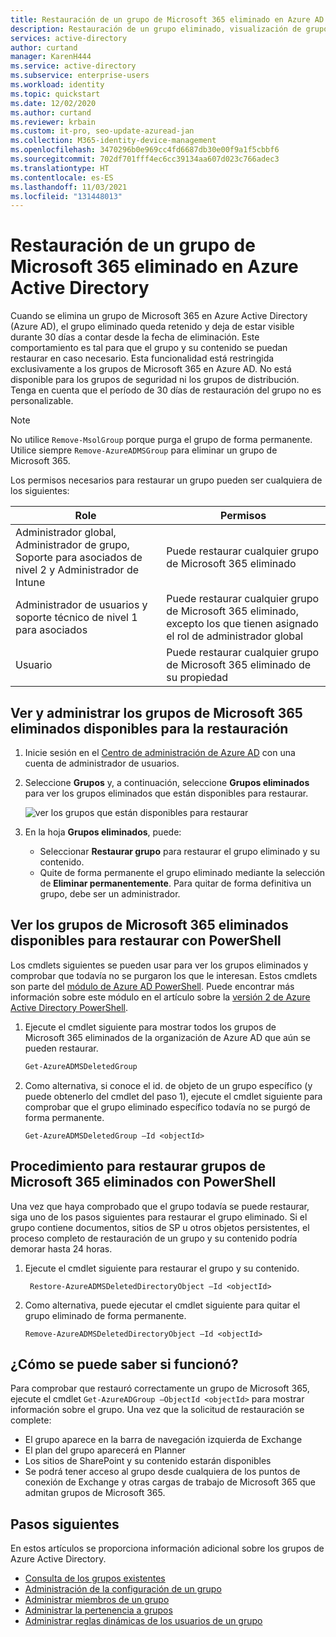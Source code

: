 ```yaml
---
title: Restauración de un grupo de Microsoft 365 eliminado en Azure AD | Microsoft Docs
description: Restauración de un grupo eliminado, visualización de grupos restaurables y eliminación permanente de un grupo en Azure Active Directory
services: active-directory
author: curtand
manager: KarenH444
ms.service: active-directory
ms.subservice: enterprise-users
ms.workload: identity
ms.topic: quickstart
ms.date: 12/02/2020
ms.author: curtand
ms.reviewer: krbain
ms.custom: it-pro, seo-update-azuread-jan
ms.collection: M365-identity-device-management
ms.openlocfilehash: 3470296b0e969cc4fd6687db30e00f9a1f5cbbf6
ms.sourcegitcommit: 702df701fff4ec6cc39134aa607d023c766adec3
ms.translationtype: HT
ms.contentlocale: es-ES
ms.lasthandoff: 11/03/2021
ms.locfileid: "131448013"
---
```

# <a name="restore-a-deleted-microsoft-365-group-in-azure-active-directory"></a>Restauración de un grupo de Microsoft 365 eliminado en Azure Active Directory

Cuando se elimina un grupo de Microsoft 365 en Azure Active Directory (Azure AD), el grupo eliminado queda retenido y deja de estar visible durante 30 días a contar desde la fecha de eliminación. Este comportamiento es tal para que el grupo y su contenido se puedan restaurar en caso necesario. Esta funcionalidad está restringida exclusivamente a los grupos de Microsoft 365 en Azure AD. No está disponible para los grupos de seguridad ni los grupos de distribución. Tenga en cuenta que el período de 30 días de restauración del grupo no es personalizable.

> [!NOTE]
> No utilice `Remove-MsolGroup` porque purga el grupo de forma permanente. Utilice siempre `Remove-AzureADMSGroup` para eliminar un grupo de Microsoft 365.

Los permisos necesarios para restaurar un grupo pueden ser cualquiera de los siguientes:

Role | Permisos
--------- | ---------
Administrador global, Administrador de grupo, Soporte para asociados de nivel 2 y Administrador de Intune | Puede restaurar cualquier grupo de Microsoft 365 eliminado
Administrador de usuarios y soporte técnico de nivel 1 para asociados | Puede restaurar cualquier grupo de Microsoft 365 eliminado, excepto los que tienen asignado el rol de administrador global
Usuario | Puede restaurar cualquier grupo de Microsoft 365 eliminado de su propiedad

## <a name="view-and-manage-the-deleted-microsoft-365-groups-that-are-available-to-restore"></a>Ver y administrar los grupos de Microsoft 365 eliminados disponibles para la restauración

1. Inicie sesión en el [Centro de administración de Azure AD](https://aad.portal.azure.com) con una cuenta de administrador de usuarios.

2. Seleccione **Grupos** y, a continuación, seleccione **Grupos eliminados** para ver los grupos eliminados que están disponibles para restaurar.

    ![ver los grupos que están disponibles para restaurar](./media/groups-restore-deleted/deleted-groups3.png)

3. En la hoja **Grupos eliminados**, puede:

   - Seleccionar **Restaurar grupo** para restaurar el grupo eliminado y su contenido.
   - Quite de forma permanente el grupo eliminado mediante la selección de **Eliminar permanentemente**. Para quitar de forma definitiva un grupo, debe ser un administrador.

## <a name="view-the-deleted-microsoft-365-groups-that-are-available-to-restore-using-powershell"></a>Ver los grupos de Microsoft 365 eliminados disponibles para restaurar con PowerShell

Los cmdlets siguientes se pueden usar para ver los grupos eliminados y comprobar que todavía no se purgaron los que le interesan. Estos cmdlets son parte del [módulo de Azure AD PowerShell](https://www.powershellgallery.com/packages/AzureAD/). Puede encontrar más información sobre este módulo en el artículo sobre la [versión 2 de Azure Active Directory PowerShell](/powershell/azure/active-directory/install-adv2).

1.  Ejecute el cmdlet siguiente para mostrar todos los grupos de Microsoft 365 eliminados de la organización de Azure AD que aún se pueden restaurar.
   

    ```powershell
    Get-AzureADMSDeletedGroup
    ```

2.  Como alternativa, si conoce el id. de objeto de un grupo específico (y puede obtenerlo del cmdlet del paso 1), ejecute el cmdlet siguiente para comprobar que el grupo eliminado específico todavía no se purgó de forma permanente.

    ```
    Get-AzureADMSDeletedGroup –Id <objectId>
    ```

## <a name="how-to-restore-your-deleted-microsoft-365-group-using-powershell"></a>Procedimiento para restaurar grupos de Microsoft 365 eliminados con PowerShell

Una vez que haya comprobado que el grupo todavía se puede restaurar, siga uno de los pasos siguientes para restaurar el grupo eliminado. Si el grupo contiene documentos, sitios de SP u otros objetos persistentes, el proceso completo de restauración de un grupo y su contenido podría demorar hasta 24 horas.

1. Ejecute el cmdlet siguiente para restaurar el grupo y su contenido.
 

   ```
    Restore-AzureADMSDeletedDirectoryObject –Id <objectId>
    ``` 

2. Como alternativa, puede ejecutar el cmdlet siguiente para quitar el grupo eliminado de forma permanente.
    

    ```
    Remove-AzureADMSDeletedDirectoryObject –Id <objectId>
    ```

## <a name="how-do-you-know-this-worked"></a>¿Cómo se puede saber si funcionó?

Para comprobar que restauró correctamente un grupo de Microsoft 365, ejecute el cmdlet `Get-AzureADGroup –ObjectId <objectId>` para mostrar información sobre el grupo. Una vez que la solicitud de restauración se complete:

- El grupo aparece en la barra de navegación izquierda de Exchange
- El plan del grupo aparecerá en Planner
- Los sitios de SharePoint y su contenido estarán disponibles
- Se podrá tener acceso al grupo desde cualquiera de los puntos de conexión de Exchange y otras cargas de trabajo de Microsoft 365 que admitan grupos de Microsoft 365.

## <a name="next-steps"></a>Pasos siguientes

En estos artículos se proporciona información adicional sobre los grupos de Azure Active Directory.

* [Consulta de los grupos existentes](../fundamentals/active-directory-groups-view-azure-portal.md)
* [Administración de la configuración de un grupo](../fundamentals/active-directory-groups-settings-azure-portal.md)
* [Administrar miembros de un grupo](../fundamentals/active-directory-groups-members-azure-portal.md)
* [Administrar la pertenencia a grupos](../fundamentals/active-directory-groups-membership-azure-portal.md)
* [Administrar reglas dinámicas de los usuarios de un grupo](groups-dynamic-membership.md)

